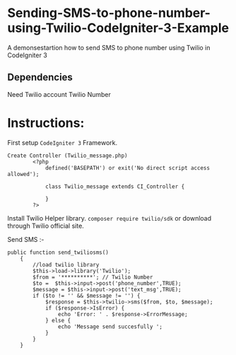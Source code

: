 # Sending-SMS-to-phone-number-using-Twilio-CodeIgniter-3-Example

A demonsestartion how to send SMS to phone number using Twilio in CodeIgniter 3

## Dependencies

Need Twilio account
Twilio Number


# Instructions:

First setup ``CodeIgniter 3`` Framework.
```
Create Controller (Twilio_message.php) 
		<?php 
			defined('BASEPATH') or exit('No direct script access allowed'); 

			class Twilio_message extends CI_Controller { 
				
			} 
		?> 
```
Install Twilio Helper library. ``` composer require twilio/sdk ``` or download through Twilio official site.

Send SMS :-
```
public function send_twiliosms()
	{
		//load twilio library
		$this->load->library('Twilio');
		$from = '**********'; // Twilio Number
		$to =  $this->input->post('phone_number',TRUE);
		$message = $this->input->post('text_msg',TRUE);
		if ($to != '' && $message != '') {
			$response = $this->twilio->sms($from, $to, $message);
			if ($response->IsError) {
				echo 'Error: ' . $response->ErrorMessage;
			} else {
				echo 'Message send succesfully ';
			}
		}
	}
	
